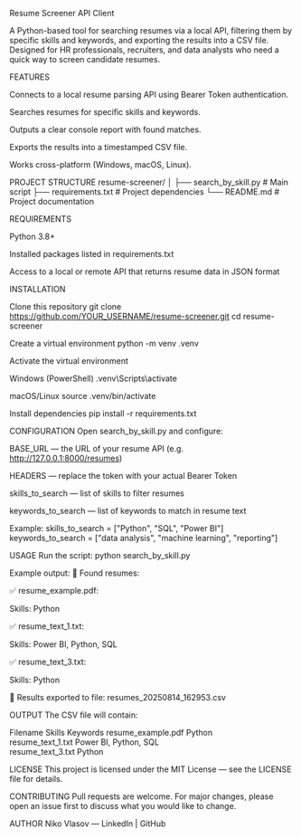 Resume Screener API Client

A Python-based tool for searching resumes via a local API, filtering them by specific skills and keywords, and exporting the results into a CSV file.
Designed for HR professionals, recruiters, and data analysts who need a quick way to screen candidate resumes.

FEATURES

Connects to a local resume parsing API using Bearer Token authentication.

Searches resumes for specific skills and keywords.

Outputs a clear console report with found matches.

Exports the results into a timestamped CSV file.

Works cross-platform (Windows, macOS, Linux).

PROJECT STRUCTURE
resume-screener/
│
├── search_by_skill.py # Main script
├── requirements.txt # Project dependencies
└── README.md # Project documentation

REQUIREMENTS

Python 3.8+

Installed packages listed in requirements.txt

Access to a local or remote API that returns resume data in JSON format

INSTALLATION

Clone this repository
git clone https://github.com/YOUR_USERNAME/resume-screener.git
cd resume-screener

Create a virtual environment
python -m venv .venv

Activate the virtual environment

Windows (PowerShell)
.venv\Scripts\activate

macOS/Linux
source .venv/bin/activate

Install dependencies
pip install -r requirements.txt

CONFIGURATION
Open search_by_skill.py and configure:

BASE_URL — the URL of your resume API (e.g. http://127.0.0.1:8000/resumes)

HEADERS — replace the token with your actual Bearer Token

skills_to_search — list of skills to filter resumes

keywords_to_search — list of keywords to match in resume text

Example:
skills_to_search = ["Python", "SQL", "Power BI"]
keywords_to_search = ["data analysis", "machine learning", "reporting"]

USAGE
Run the script:
python search_by_skill.py

Example output:
📄 Found resumes:

✅ resume_example.pdf:

Skills: Python



✅ resume_text_1.txt:

Skills: Power BI, Python, SQL



✅ resume_text_3.txt:

Skills: Python



💾 Results exported to file: resumes_20250814_162953.csv

OUTPUT
The CSV file will contain:

Filename	Skills	Keywords
resume_example.pdf	Python	
resume_text_1.txt	Power BI, Python, SQL	
resume_text_3.txt	Python	

LICENSE
This project is licensed under the MIT License — see the LICENSE file for details.

CONTRIBUTING
Pull requests are welcome. For major changes, please open an issue first to discuss what you would like to change.

AUTHOR
Niko Vlasov — LinkedIn | GitHub